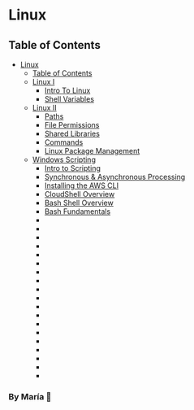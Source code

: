 # Linux

## Table of Contents

- [Linux](#linux)
    - [Table of Contents](#table-of-contents)
    - [Linux I](Linux/linux_1)
        - [Intro To Linux](/Linux/linux_1/intro_linux.md)
        - [Shell Variables](/Linux/linux_1/shell_variables.md)
    - [Linux II](Linux/linux_2)
        - [Paths](/Linux/linux_2/paths.md)
        - [File Permissions](/Linux/linux_2/file_permissions.md)
        - [Shared Libraries](/Linux/linux_2/shared_libraries.md)
        - [Commands](Linux/linux_2/additional_commands.md)
        - [Linux Package Management](Linux/linux_2/package_manager.md)
    - [Windows Scripting](Linux/windows_scripting)
        - [Intro to Scripting](Linux/linux_scripting/intro_scripting.md)
        - [Synchronous & Asynchronous Processing](Linux/linux_scripting/synchronous_asynchronous.md)
        - [Installing the AWS CLI](Linux/linux_scripting/aws_cli.md)
        - [CloudShell Overview](Linux/linux_scripting/cloud_shell.md)
        - [Bash Shell Overview](Linux/linux_scripting/bash_shell.md)
        - [Bash Fundamentals](Linux/linux_scripting/bash_fundamentals.md)
        - []()
        - []()
        - []() 
        - []()
        - []()
        - []()
        - []()
        - []()
        - []()
        - []()
        - []() 
        - []()
        - []() 
        - []()
        - []() 
        - []()
        - []() 
        - []()
        - []()

### By **María 🖤**